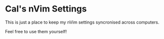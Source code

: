 # Cal's nVim Settings

This is just a place to keep my nVim settings syncronised across computers.

Feel free to use them yourself!
